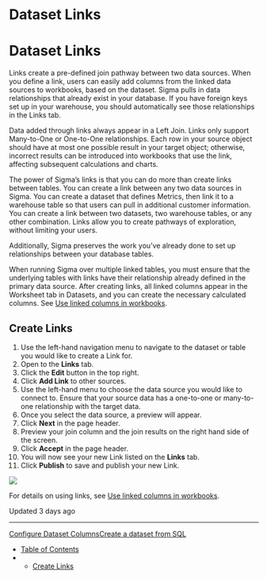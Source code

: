 # Dataset Links

# Dataset Links

Links create a pre-defined join pathway between two data sources. When you define a link, users can easily add columns from the linked data sources to workbooks, based on the dataset. Sigma pulls in data relationships that already exist in your database. If you have foreign keys set up in your warehouse, you should automatically see those relationships in the Links tab.

Data added through links always appear in a Left Join. Links only support Many-to-One or One-to-One relationships. Each row in your source object should have at most one possible result in your target object; otherwise, incorrect results can be introduced into workbooks that use the link, affecting subsequent calculations and charts.

The power of Sigma’s links is that you can do more than create links between tables. You can create a link between any two data sources in Sigma. You can create a dataset that defines Metrics, then link it to a warehouse table so that users can pull in additional customer information. You can create a link between two datasets, two warehouse tables, or any other combination. Links allow you to create pathways of exploration, without limiting your users.

Additionally, Sigma preserves the work you’ve already done to set up relationships between your database tables.

When running Sigma over multiple linked tables, you must ensure that the underlying tables with links have their relationship already defined in the primary data source. After creating links, all linked columns appear in the Worksheet tab in Datasets, and you can create the necessary calculated columns. See [Use linked columns in workbooks](/docs/use-linked-columns-in-workbooks).

## Create Links

1. Use the left-hand navigation menu to navigate to the dataset or table you would like to create a Link for.
2. Open to the **Links** tab.
3. Click the **Edit** button in the top right.
4. Click **Add Link** to other sources.
5. Use the left-hand menu to choose the data source you would like to connect to. Ensure that your source data has a one-to-one or many-to-one relationship with the target data.
6. Once you select the data source, a preview will appear.
7. Click **Next** in the page header.
8. Preview your join column and the join results on the right hand side of the screen.
9. Click **Accept** in the page header.
10. You will now see your new Link listed on the **Links** tab.
11. Click **Publish** to save and publish your new Link.

![](https://files.readme.io/281fad1-18-dataset-links.png)

For details on using links, see [Use linked columns in workbooks](/docs/use-linked-columns-in-workbooks).

Updated 3 days ago

---

[Configure Dataset Columns](/docs/configure-dataset-columns)[Create a dataset from SQL](/docs/create-a-dataset-from-sql)

* [Table of Contents](#)
* + [Create Links](#create-links)